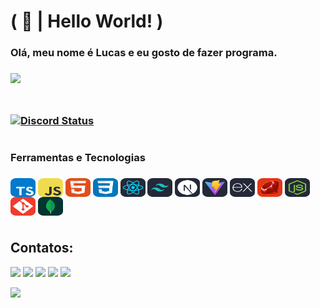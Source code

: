 
 # ( 👋 | Hello World! )

<h3>Olá, meu nome é Lucas e eu gosto de fazer programa.<h3/>

<div>
<a href="https://github.com/LucwsH">
<img loading="lazy" height="180em" src="https://github-readme-stats.vercel.app/api?username=LucwsH&show_icons=true&theme=dracula&include_all_commits=true&count_private=true"/>
</div>
 
 #
 
<a href="https://discord.com/users/955095844275781693" target="_blank">
<img heitght="180em" src="https://lanyard.cnrad.dev/api/1057354767111831623?bg=202020&borderRadius=10px" alt="Discord Status"/>
</a>
</div>

#
  
<div>
<div style="display: inline_block">
  <h3>Ferramentas e Tecnologias<h3/>

  <img align="center"  height="30" width="40" src="https://github.com/tandpfun/skill-icons/blob/main/icons/TypeScript.svg">
  <img align="center"  height="30" width="40" src="https://github.com/tandpfun/skill-icons/blob/main/icons/JavaScript.svg">
  <img align="center"  height="30" width="40" src="https://github.com/tandpfun/skill-icons/blob/main/icons/HTML.svg">
  <img align="center"  height="30" width="40" src="https://github.com/tandpfun/skill-icons/blob/main/icons/CSS.svg">
  <img align="center"  height="30" width="40" src="https://github.com/tandpfun/skill-icons/blob/main/icons/React-Dark.svg">
    <img align="center"  height="30" width="40" src="https://github.com/tandpfun/skill-icons/blob/main/icons/TailwindCSS-Dark.svg">
<img align="center"  height="30" width="40" src="https://github.com/tandpfun/skill-icons/blob/main/icons/NextJS-Dark.svg">
  <img align="center"  height="30" width="40" src="https://github.com/tandpfun/skill-icons/blob/main/icons/Vite-Dark.svg">
    <img align="center"  height="30" width="40" src="https://github.com/tandpfun/skill-icons/blob/main/icons/ExpressJS-Dark.svg">
    <img align="center" height="30" width="40" src="https://github.com/tandpfun/skill-icons/blob/main/icons/Ruby.svg">
  <img align="center"  height="30" width="40" src="https://github.com/tandpfun/skill-icons/blob/main/icons/NodeJS-Dark.svg">
  <img align="center"  height="30" width="40" src="https://github.com/tandpfun/skill-icons/blob/main/icons/Git.svg">
<img align="center"  height="30" width="40" src="https://github.com/tandpfun/skill-icons/blob/main/icons/MongoDB.svg">
</div>

#

## Contatos:

<div>
<a href="https://www.youtube.com/seu-canal-youtube-aqui" target="_blank"><img loading="lazy" src="https://img.shields.io/badge/YouTube-FF0000?style=for-the-badge&logo=youtube&logoColor=white" target="_blank"></a>
<a href="https://instagram.com/seu-usuário-instagram-aqui" target="_blank"><img loading="lazy" src="https://img.shields.io/badge/-Instagram-%23E4405F?style=for-the-badge&logo=instagram&logoColor=white" target="_blank"></a>
<a href="https://www.twitch.tv/seu-usuário-aqui" target="_blank"><img loading="lazy" src="https://img.shields.io/badge/Twitch-9146FF?style=for-the-badge&logo=twitch&logoColor=white" target="_blank"></a>
<a href = "mailto:contato@seu-usuário-aqui"><img loading="lazy" src="https://img.shields.io/badge/Gmail-D14836?style=for-the-badge&logo=gmail&logoColor=white" target="_blank"></a>
<a href="https://www.linkedin.com/in/seu-usuário-linkedln-aqui" target="_blank"><img loading="lazy" src="https://img.shields.io/badge/-LinkedIn-%230077B5?style=for-the-badge&logo=linkedin&logoColor=white" target="_blank"></a>   
</div>

<a href="https://discord.com/users/1057354767111831623"><img src="https://img.shields.io/badge/Discord-7289DA?style=for-the-badge&logo=discord&logoColor=white"></a> 




